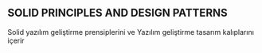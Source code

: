 ## SOLID PRINCIPLES AND DESIGN PATTERNS

Solid yazılım geliştirme prensiplerini ve Yazılım geliştirme tasarım kalıplarını içerir
